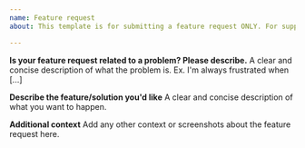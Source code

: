 ```yaml
---
name: Feature request
about: This template is for submitting a feature request ONLY. For support questions go to the Plexguide.com forums and/or join the PlexGuide Discord chat for real time help/support.

---
```


**Is your feature request related to a problem? Please describe.**
A clear and concise description of what the problem is. Ex. I'm always frustrated when [...]

**Describe the feature/solution you'd like**
A clear and concise description of what you want to happen.

**Additional context**
Add any other context or screenshots about the feature request here.
